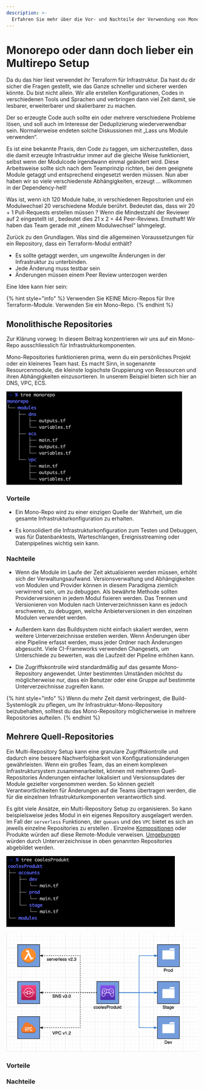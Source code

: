 ```yaml
---
description: >-
  Erfahren Sie mehr über die Vor- und Nachteile der Verwendung von Mono-Repositories und Multi-Repositories sowie den jeweils logischsten Anwendungsfall.
---
```


# Monorepo oder dann doch lieber ein Multirepo Setup
Da du das hier liest verwendet ihr Terraform für Infrastruktur. Da hast du dir sicher die Fragen gestellt, wie das Ganze schneller und sicherer werden könnte.  Du bist nicht allein. Wir alle erstellen Konfigurationen, Codes in verschiedenen Tools und Sprachen und verbringen dann viel Zeit damit, sie lesbarer, erweiterbarer und skalierbarer zu machen.

Der so erzeugte Code auch sollte ein oder mehrere verschiedene Probleme lösen, und soll auch im Interesse der Deduplizierung wiederverwendbar sein. Normalerweise endeten solche Diskussionen mit „Lass uns Module verwenden“.

Es ist eine bekannte Praxis, den Code zu taggen, um sicherzustellen, dass die damit erzeugte Infrastruktur immer auf die gleiche Weise funktioniert, selbst wenn der Modulcode irgendwann einmal geändert wird. Diese Arbeitsweise sollte sich nach dem Teamprinzip richten, bei dem geeignete Module getaggt und entsprechend eingesetzt werden müssen. Nun aber haben wir so viele verschiedenste Abhängigkeiten, erzeugt ... willkommen in der Dependency-hell!

Was ist, wenn ich 120 Module habe, in verschiedenen Repositorien und ein Modulwechsel 20 verschiedene Module berührt. Bedeutet das, dass wir 20 + 1 Pull-Requests erstellen müssen ? Wenn die Mindestzahl der Reviewer auf 2 eingestellt ist , bedeutet dies 21 x 2 = 44 Peer-Reviews. Ernsthaft! Wir haben das Team gerade mit „einem Modulwechsel“ lahmgelegt.

Zurück zu den Grundlagen. Was sind die allgemeinen Voraussetzungen für ein Repository, dass ein Terraform-Modul enthält?
* Es sollte getaggt werden, um ungewollte Änderungen in der Infrastruktur zu unterbinden.
* Jede Änderung muss testbar sein
* Änderungen müssen einem Peer Review unterzogen werden

Eine Idee kann hier sein:

{% hint style="info" %}
Verwenden Sie KEINE Micro-Repos für Ihre Terraform-Module. Verwenden Sie ein Mono-Repo.
{% endhint %}

## Monolithische Repositories
Zur Klärung vorweg: In diesem Beitrag konzentrieren wir uns auf ein Mono-Repo ausschliesslich für Infrastrukturkomponenten.

Mono-Repositories funktionieren prima, wenn du ein persönliches Projekt oder ein kleineres Team hast. Es macht Sinn, in sogenannte Resourcenmodule, die kleinste logischste Gruppierung von Ressourcen und ihren Abhängigkeiten einzusortieren. In unserem Beispiel bieten sich hier an DNS, VPC, ECS.

![Monorepo](/img/monorepo-1.png "Monorepo")

### Vorteile
* Ein Mono-Repo wird zu einer einzigen Quelle der Wahrheit, um die gesamte Infrastrukturkonfiguration zu erhalten.

* Es konsolidiert die Infrastrukturkonfiguration zum Testen und Debuggen, was für Datenbanktests, Warteschlangen, Ereignisstreaming oder Datenpipelines wichtig sein kann.

### Nachteile
* Wenn die Module im Laufe der Zeit aktualisieren werden müssen, erhöht sich der Verwaltungsaufwand. Versionsverwaltung und Abhängigkeiten von Modulen und Provider können in diesem Paradigma ziemlich verwirrend sein, um zu debuggen. Als bewährte Methode sollten Providerversionen in jedem Modul fixieren werden. Das Trennen und Versionieren von Modulen nach Unterverzeichnissen kann es jedoch erschweren, zu debuggen, welche Anbieterversionen in den einzelnen Modulen verwendet werden.

* Außerdem kann das Buildsystem nicht einfach skaliert werden, wenn weitere Unterverzeichnisse erstellen werden. Wenn Änderungen über eine Pipeline erfasst werden, muss jeder Ordner nach Änderungen abgesucht. Viele CI-Frameworks verwenden Changesets, um Unterschiede zu bewerten, was die Laufzeit der Pipeline erhöhen kann.

* Die Zugriffskontrolle wird standardmäßig auf das gesamte Mono-Repository angewendet. Unter bestimmten Umständen möchtst du möglicherweise nur, dass ein Benutzer oder eine Gruppe auf bestimmte Unterverzeichnisse zugreifen kann.

{% hint style="info" %}
Wenn du mehr Zeit damit verbringest, die Build-Systemlogik zu pflegen, um Ihr Infrastruktur-Mono-Repository beizubehalten, solltest du das Mono-Repository möglicherweise in mehrere Repositories aufteilen.
{% endhint %}



## Mehrere Quell-Repositories
Ein Multi-Repository Setup kann eine granulare Zugriffskontrolle und dadurch eine bessere Nachverfolgbarkeit von Konfigurationsänderungen gewährleisten. Wenn ein großes Team, das an einem komplexen Infrastruktursystem zusammenarbeitet, können mit mehreren Quell-Repositories Änderungen einfacher lokalisiert und Versionsupdates der Module gezielter vorgenommen werden. So können gezielt Verantwortlichkeiten für Änderungen auf die Teams übertragen werden, die für die einzelnen Infrastrukturkomponenten verantwortlich sind.

Es gibt viele Ansätze, ein Multi-Repository Setup zu organisieren. So kann beispielsweise jedes Modul in ein eigenes Repository ausgelagert werden. Im Fall der ```serverless``` Funktionen, der ```queues``` und des ```VPC``` bietet es sich an jeweils einzelne Repositories zu erstellen . Einzelne [Kompositionen](schluessel-konzepte/kompositionen.md) oder Produkte würden auf diese Remote-Module verweisen. [Umgebungen](schluessel-konzepte/infrastrukturmodule.md) würden durch Unterverzeichnisse in oben genannten Repositories abgebildet werden.

![Multirepo](/img/multirepo-1.png "Multirepo")

![Multirepo mit Produkt](/img/multirepo-2.png "Multirepo mit Produkt")

### Vorteile

### Nachteile

